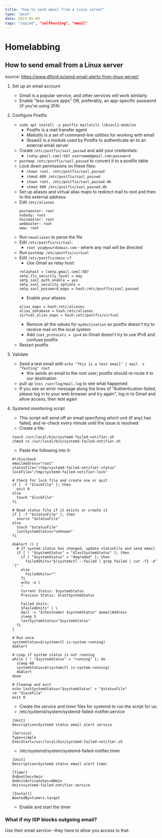 ```yaml
---
title: "how to send email from a linux server"
type: "post"
date: 2023-05-09
tags: "copied", "selfhosting", "email"
---
```


# Homelabbing
## How to send email from a Linux server

source: https://www.dlford.io/send-email-alerts-from-linux-server/

1. Set up an email account 
    * Gmail is a popular service, and other services will work similarly
    * Enable "less secure apps" OR, preferably, an app-specific password (if you're using 2FA)
    
2. Configure Postfix
    * `sudo apt install -y postfix mailutils libsasl2-modules`
        * Postfix is a mail transfer agent
        * Mailutils is a set of command-line utilities for working with email
        * libsasl2 is a module used by Postfix to authenticate an to an external email server
    * Create `/etc/postfix/sasl_passwd` and add your credentials:
        * `[smtp.gmail.com]:587 username@gmail.com:password`
    * `postmap /etc/postfix/sasl_passwd` to convert it to a postfix table
    * Lock down permissions on these files:
        * `chown root. /etc/postfix/sasl_passwd`
        * `chmod 600 /etc/postfix/sasl_passwd`
        * `chown root. /etc/postfix/sasl_passwd.db`
        * `chmod 600 /etc/postfix/sasl_passwd.db`
    * Set up aliases and virtual alias maps to redirect mail to root and then to the external address:
    * Edit `/etc/aliases`
        ```
        postmaster: root
        nobody: root
        hostmaster: root
        webmaster: root
        www: root
        ```
    * Run `newaliases` to parse the file
    * Edit `/etc/postfix/virtual`:
        * `root you@yourdomain.com` - where any mail will be directed
    * Run `postmap /etc/postfix/virtual`
    * Edit `/etc/postfix/main.cf`
        * Use Gmail as relay host:
        ```
        relayhost = [smtp.gmail.com]:587
        smtp_tls_security_level = may
        smtp_sasl_auth_enable = yes
        smtp_sasl_security_options =
        smtp_sasl_password_maps = hash:/etc/postfix/sasl_passwd
        ```
        * Enable your aliases:
        ```
        alias_maps = hash:/etc/aliases
        alias_database = hash:/etc/aliases
        virtual_alias_maps = hash:/etc/postfix/virtual
        ```
        * Remove all the values for `mydestination` so postfix doesn't try to receive mail on the local system
        * Add `inet_protocols = ipv4` so Gmail doesn't try to use IPv6 and confuse postfix
    * Restart postfix

3. Validate
    * Send a test email with `echo "This is a test email" | mail -s "Testing" root`
        * this sends an email to the root user; postfix should re-route it to our destination
   * pull up `less /var/log/mail.log` to see what happened
   * If you see an error message along the lines of "Authentication failed, please log in to your web browser and try again", log in to Gmail and allow access, then test again

4. Systemd monitoring script
    * This script will send off an email specifying which unit (if any) has failed, and re-check every minute until the issue is resolved
    * Create a file:
    ```
    touch /usr/local/bin/systemd-failed-notifier.sh
    chmod +x /sur/local/bin/systemd-failed-notifier.sh
    ```
    * Paste the following into it:
    ```
    #!/bin/bash
    emailAddress="root"
    statusFile="/tmp/systemd-failed-notifier-status"
    lockFile="/tmp/systemd-failed-notifier-lock"
    
    # Check for lock file and create one or quit
    if [ -f "$lockFile" ]; then
      exit 0
    else
      touch "$lockFile"
    fi
    
    # Read status file if it exists or create it
    if [ -f "$statusFile" ]; then
      source "$statusFile"
    else
      touch "$statusFile"
      lastSystemStatus="unknown"
    fi
    
    doAlert () {
      # If system status has changed, update statusFile and send email
      if [ ! "$systemStatus" = "$lastSystemStatus" ]; then
        if [ "$systemStatus" = "degraded" ]; then
          failedUnits="$(systemctl --failed | grep failed | cut -f2 -d' ')"
        else
          failedUnits=""
        fi
        echo -e \
        "
        Current Status: $systemStatus
        Previous Status: $lastSystemStatus
    
        Failed Units:
        $failedUnits" | \
        mail -s "$(hostname) $systemStatus" $emailAddress
        sleep 5
        lastSystemStatus="$systemStatus"
      fi
    }
    
    # Run once
    systemStatus=$(systemctl is-system-running)
    doAlert
    
    # Loop if system status is not running
    while [ ! "$systemStatus" = "running" ]; do
      sleep 60
      systemStatus=$(systemctl is-system-running)
      doAlert
    done
    
    # Cleanup and exit
    echo lastSystemStatus="$systemStatus" > "$statusFile"
    rm "$lockFile"
    exit 0
    ```
    * Create the service and timer files for systemd to run the script for us:
    * /etc/systemd/system/systemd-failed-notifier.service
    ```
    [Unit]
    Description=Systemd status email alert service

    [Service]
    Type=simple
    ExecStart=/usr/local/bin/systemd-failed-notifier.sh
    ```
    * /etc/systemd/system/systemd-failed-notifier.timer
    ```
    [Unit]
    Description=Systemd status email alert timer

    [Timer]
    OnBootSec=5min
    OnUnitActivateSec=60min
    Unit=systemd-failed-notifier.service

    [Install]
    WantedBy=timers.target
    ```
    * Enable and start the timer

### What if my ISP blocks outgoing email?
Use their email service--they have to allow you access to that. 
